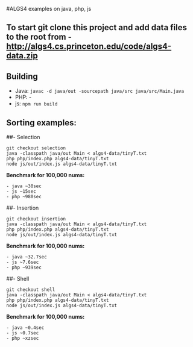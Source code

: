 #ALGS4 examples on java, php, js

## To start git clone this project and add data files to the root from - http://algs4.cs.princeton.edu/code/algs4-data.zip

## Building

- Java: ``` javac -d java/out -sourcepath java/src java/src/Main.java ```
- PHP: -
- js: ``` npm run build ```

## Sorting examples:

##- Selection 

``` 
git checkout selection
java -classpath java/out Main < algs4-data/tinyT.txt
php php/index.php algs4-data/tinyT.txt
node js/out/index.js algs4-data/tinyT.txt 
```

**Benchmark for 100,000 nums:**

    - java ~30sec
    - js ~15sec
    - php ~980sec


##- Insertion

``` 
git checkout insertion
java -classpath java/out Main < algs4-data/tinyT.txt
php php/index.php algs4-data/tinyT.txt
node js/out/index.js algs4-data/tinyT.txt 
```

**Benchmark for 100,000 nums:**

    - java ~32.7sec
    - js ~7.6sec
    - php ~939sec


##- Shell

``` 
git checkout shell
java -classpath java/out Main < algs4-data/tinyT.txt
php php/index.php algs4-data/tinyT.txt
node js/out/index.js algs4-data/tinyT.txt 
```

**Benchmark for 100,000 nums:**

    - java ~0.4sec
    - js ~0.7sec
    - php ~xzsec

